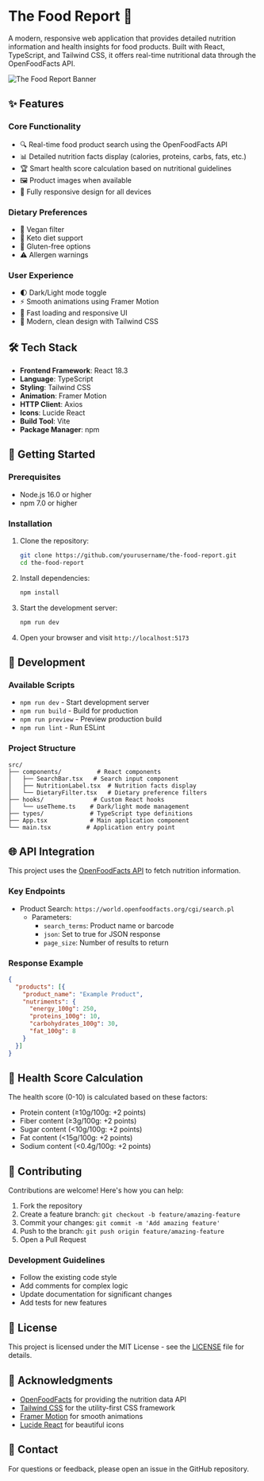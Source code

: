# The Food Report 🥗

A modern, responsive web application that provides detailed nutrition information and health insights for food products. Built with React, TypeScript, and Tailwind CSS, it offers real-time nutritional data through the OpenFoodFacts API.

![The Food Report Banner](https://images.unsplash.com/photo-1490818387583-1baba5e638af?auto=format&fit=crop&q=80&w=1000)

## ✨ Features

### Core Functionality
- 🔍 Real-time food product search using the OpenFoodFacts API
- 📊 Detailed nutrition facts display (calories, proteins, carbs, fats, etc.)
- 🏆 Smart health score calculation based on nutritional guidelines
- 🖼️ Product images when available
- 📱 Fully responsive design for all devices

### Dietary Preferences
- 🌱 Vegan filter
- 🥑 Keto diet support
- 🌾 Gluten-free options
- ⚠️ Allergen warnings

### User Experience
- 🌓 Dark/Light mode toggle
- ⚡ Smooth animations using Framer Motion
- 💨 Fast loading and responsive UI
- 🎨 Modern, clean design with Tailwind CSS

## 🛠️ Tech Stack

- **Frontend Framework**: React 18.3
- **Language**: TypeScript
- **Styling**: Tailwind CSS
- **Animation**: Framer Motion
- **HTTP Client**: Axios
- **Icons**: Lucide React
- **Build Tool**: Vite
- **Package Manager**: npm

## 🚀 Getting Started

### Prerequisites
- Node.js 16.0 or higher
- npm 7.0 or higher

### Installation

1. Clone the repository:
   ```bash
   git clone https://github.com/yourusername/the-food-report.git
   cd the-food-report
   ```

2. Install dependencies:
   ```bash
   npm install
   ```

3. Start the development server:
   ```bash
   npm run dev
   ```

4. Open your browser and visit `http://localhost:5173`

## 📝 Development

### Available Scripts

- `npm run dev` - Start development server
- `npm run build` - Build for production
- `npm run preview` - Preview production build
- `npm run lint` - Run ESLint

### Project Structure

```
src/
├── components/          # React components
│   ├── SearchBar.tsx   # Search input component
│   ├── NutritionLabel.tsx  # Nutrition facts display
│   └── DietaryFilter.tsx   # Dietary preference filters
├── hooks/              # Custom React hooks
│   └── useTheme.ts    # Dark/light mode management
├── types/             # TypeScript type definitions
├── App.tsx            # Main application component
└── main.tsx          # Application entry point
```

## 🌐 API Integration

This project uses the [OpenFoodFacts API](https://world.openfoodfacts.org/data) to fetch nutrition information.

### Key Endpoints

- Product Search: `https://world.openfoodfacts.org/cgi/search.pl`
  - Parameters:
    - `search_terms`: Product name or barcode
    - `json`: Set to true for JSON response
    - `page_size`: Number of results to return

### Response Example

```json
{
  "products": [{
    "product_name": "Example Product",
    "nutriments": {
      "energy_100g": 250,
      "proteins_100g": 10,
      "carbohydrates_100g": 30,
      "fat_100g": 8
    }
  }]
}
```

## 🧮 Health Score Calculation

The health score (0-10) is calculated based on these factors:
- Protein content (≥10g/100g: +2 points)
- Fiber content (≥3g/100g: +2 points)
- Sugar content (<10g/100g: +2 points)
- Fat content (<15g/100g: +2 points)
- Sodium content (<0.4g/100g: +2 points)

## 🤝 Contributing

Contributions are welcome! Here's how you can help:

1. Fork the repository
2. Create a feature branch: `git checkout -b feature/amazing-feature`
3. Commit your changes: `git commit -m 'Add amazing feature'`
4. Push to the branch: `git push origin feature/amazing-feature`
5. Open a Pull Request

### Development Guidelines

- Follow the existing code style
- Add comments for complex logic
- Update documentation for significant changes
- Add tests for new features

## 📄 License

This project is licensed under the MIT License - see the [LICENSE](LICENSE) file for details.

## 🙏 Acknowledgments

- [OpenFoodFacts](https://world.openfoodfacts.org/) for providing the nutrition data API
- [Tailwind CSS](https://tailwindcss.com/) for the utility-first CSS framework
- [Framer Motion](https://www.framer.com/motion/) for smooth animations
- [Lucide React](https://lucide.dev/) for beautiful icons

## 📧 Contact

For questions or feedback, please open an issue in the GitHub repository.
